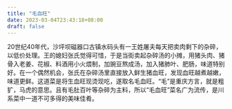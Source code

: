 ```yaml
---
title: "毛血旺"
date: 2023-03-04T23:43:18+08:00
draft: false
---
```


20世纪40年代，沙坪坝磁器口古镇水码头有一王姓屠夫每天把卖肉剩下的杂碎，以低价处理。王的媳妇张氏觉得可惜，于是当街卖起杂碎汤的小摊，用猪头肉、猪骨入老姜、花椒、料酒用小火煨制，加豌豆熬成汤，加入猪肺叶、肥肠，味道特别好。在一个偶然机会，张氏在杂碎汤里直接放入鲜生猪血旺，发现血旺越煮越嫩，味道更鲜。这道菜是将生血旺现烫现吃，遂取名毛血旺。“毛”是重庆方言，就是粗犷，马虎的意思。且有毛肚百叶等杂碎为主料，所以“毛血旺”菜名广为流传，是川系菜中一道不可多得的美味佳肴。

